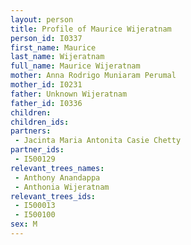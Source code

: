 ```yaml
---
layout: person
title: Profile of Maurice Wijeratnam
person_id: I0337
first_name: Maurice
last_name: Wijeratnam
full_name: Maurice Wijeratnam
mother: Anna Rodrigo Muniaram Perumal
mother_id: I0231
father: Unknown Wijeratnam
father_id: I0336
children:
children_ids:
partners:
 - Jacinta Maria Antonita Casie Chetty
partner_ids:
 - I500129
relevant_trees_names:
 - Anthony Anandappa
 - Anthonia Wijeratnam
relevant_trees_ids:
 - I500013
 - I500100
sex: M
---
```


